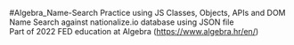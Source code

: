 #Algebra_Name-Search
Practice using JS Classes, Objects, APIs and DOM <br>
Name Search against nationalize.io database using JSON file <br>
Part of 2022 FED education at Algebra (https://www.algebra.hr/en/)